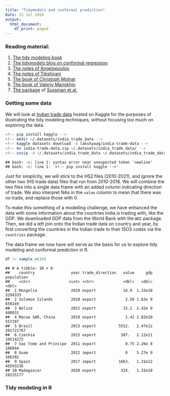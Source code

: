 ```yaml
---
title: "Tidymodels and conformal prediction"
Date: 22 Jul 2024
output:
  html_document:
    df_print: paged
---
```





### Reading material:

1.  [The tidy modeling book](https://www.tmwr.org/)
2.  [The tidymodels blog on conformal regression](https://www.tidymodels.org/learn/models/conformal-regression/)
3.  [The notes of Angelopoulos](https://arxiv.org/abs/2107.07511)
4.  [The notes of Tibshirani](https://www.stat.berkeley.edu/~ryantibs/statlearn-s23/lectures/conformal.pdf)
5.  [The book of Christoph Molnar](https://christophmolnar.com/books/conformal-prediction/)
6.  [The book of Valeriy Manokhin](https://maven.com/valeriy-manokhin/applied-conformal-prediction)
7.  [The package](https://github.com/herbps10/AdaptiveConformal) of [Sussman et al.](https://arxiv.org/abs/2312.00448)

### Getting some data

We will look at [Indian trade data](https://www.kaggle.com/datasets/lakshyaag/india-trade-data) hosted on Kaggle for the purposes of illustrating the tidy modeling techniques, without focusing too much on exploring the data.


``` bash
<!-- pip install kaggle -->
<!-- mkdir ~/.datasets/india_trade_data -->
<!-- kaggle datasets download -d lakshyaag/india-trade-data -->
<!-- mv india-trade-data.zip ~/.datasets/india_trade_data/ -->
<!-- unzip -d ~/.datasets/india_trade_data ~/.datasets/india_trade_data/india-trade-data.zip  -->
```

```
## bash: -c: line 1: syntax error near unexpected token `newline'
## bash: -c: line 1: `<!-- pip install kaggle -->'
```




Just for simplicity, we will stick to the HS2 files (2010-2021), and ignore the other two (HS trade data) files that run from 2010-2018. We will combine the two files into a single data frame with an added column indicating direction of trade. We also interpret NAs in the `value` column to mean that there was no trade, and replace those with 0.

To make this something of a modelling challenge, we have enhanced the data with some information about the countries India is trading with, like the GDP. We downloaded GDP data from the World Bank with the `WDI` package. Then, we did a left join onto the Indian trade data on country and year, by first converting the countries in the Indian trade to their ISO3 codes via the `countries` package.

The data frame we now have will serve as the basis for us to explore tidy modeling and conformal prediction in R.


``` r
df |> sample_n(10)
```

```
## # A tibble: 10 × 6
##    country                year trade_direction   value     gdp population
##    <chr>                 <int> <chr>             <dbl>   <dbl>      <dbl>
##  1 Mongolia               2020 export            18.9  1.33e10    3294335
##  2 Solomon Islands        2018 export             2.56 1.62e 9     659249
##  3 Belize                 2021 export            15.2  2.42e 9     400031
##  4 Macao SAR, China       2010 export             1.42 2.82e10     557297
##  5 Brazil                 2013 export          5552.   2.47e12  201721767
##  6 Czechia                2013 export           387.   2.12e11   10514272
##  7 Sao Tome and Principe  2011 export             0.75 2.26e 8     186044
##  8 Guam                   2012 import             0    5.27e 9     166392
##  9 Spain                  2017 import          1663.   1.31e12   46593236
## 10 Madagascar             2020 export           324.   1.31e10   28225177
```


### Tidy modeling in R

